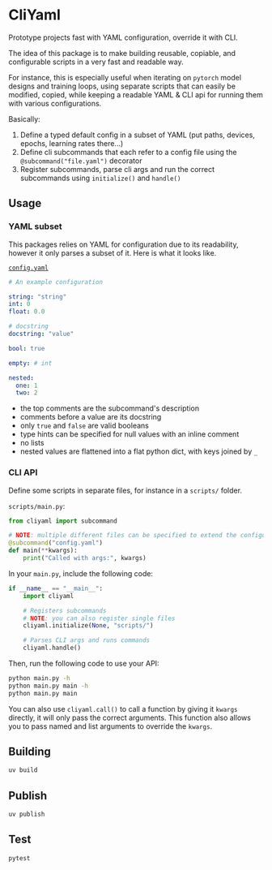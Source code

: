 # CliYaml

Prototype projects fast with YAML configuration, override it with CLI.

The idea of this package is to make building reusable, copiable, and configurable scripts in a very fast and readable way.

For instance, this is especially useful when iterating on `pytorch` model designs and training loops,
using separate scripts that can easily be modified, copied, while keeping a readable YAML & CLI api for running them with various configurations.

Basically:

1. Define a typed default config in a subset of YAML (put paths, devices, epochs, learning rates there...)
2. Define cli subcommands that each refer to a config file using the `@subcommand("file.yaml")` decorator
3. Register subcommands, parse cli args and run the correct subcommands using `initialize()` and `handle()`

## Usage

### YAML subset

This packages relies on YAML for configuration due to its readability, however it only parses a subset of it.
Here is what it looks like.

[`config.yaml`](./tests/config.yaml)

```yaml
# An example configuration

string: "string"
int: 0
float: 0.0

# docstring
docstring: "value"

bool: true

empty: # int

nested:
  one: 1
  two: 2
```

- the top comments are the subcommand's description
- comments before a value are its docstring
- only `true` and `false` are valid booleans
- type hints can be specified for null values with an inline comment
- no lists
- nested values are flattened into a flat python dict, with keys joined by `_`

### CLI API

Define some scripts in separate files, for instance in a `scripts/` folder.

`scripts/main.py`:

```python
from cliyaml import subcommand

# NOTE: multiple different files can be specified to extend the configuration
@subcommand("config.yaml")
def main(**kwargs):
    print("Called with args:", kwargs)
```

In your `main.py`, include the following code:

```python
if __name__ == "__main__":
    import cliyaml

    # Registers subcommands
    # NOTE: you can also register single files
    cliyaml.initialize(None, "scripts/")

    # Parses CLI args and runs commands
    cliyaml.handle()
```

Then, run the following code to use your API:

```bash
python main.py -h
python main.py main -h
python main.py main
```

You can also use `cliyaml.call()` to call a function by giving it `kwargs` directly, it will only pass the correct arguments.
This function also allows you to pass named and list arguments to override the `kwargs`.

## Building

```bash
uv build
```

## Publish

```bash
uv publish
```

## Test

```bash
pytest
```
